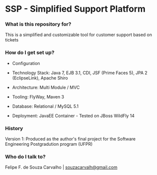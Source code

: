 # SSP - Simplified Support Platform #

### What is this repository for? ###

This is a simplified and customizable tool for customer support based on tickets

### How do I get set up? ###

* Configuration

- Technology Stack: Java 7, EJB 3.1, CDI, JSF (Prime Faces 5), JPA 2 (EclipseLink), Apache Shiro

- Architecture: Multi Module / MVC

- Tooling: FlyWay, Maven 3

- Database: Relational / MySQL 5.1

- Deployment: JavaEE Container - Tested on JBoss WildFly 14

### History ###

Version 1: Produced as the author's final project for the Software Engineering Postgradution program (UFPR)

### Who do I talk to? ###

Felipe F. de Souza Carvalho | souzacarvalh@gmail.com
